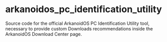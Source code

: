 # arkanoidos_pc_identification_utility
Source code for the official ArkanoidOS PC Identification Utility tool, necessary to provide custom Downloads recommendations inside the ArkanoidOS Download Center page.
